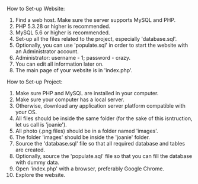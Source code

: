 How to Set-up Website:

1. Find a web host. Make sure the server supports MySQL and PHP.
2. PHP 5.3.28 or higher is recommended.
3. MySQL 5.6 or higher is recommended.
4. Set-up all the files related to the project, especially 'database.sql'.
5. Optionally, you can use 'populate.sql' in order to start the website with an Administrator account.
6. Administrator: username - 1; password - crazy.
7. You can edit all information later on. 
8. The main page of your website is in 'index.php'.


How to Set-up Project:

1. Make sure PHP and MySQL are installed in your computer.
2. Make sure your computer has a local server.
3. Otherwise, download any application server platform compatible with your OS.
4. All files should be inside the same folder (for the sake of this isntruction, let us call is 'joanie').
5. All photo (.png files) should be in a folder named 'images'.
6. The folder 'images' should be inside the 'joanie' folder.
7. Source the 'database.sql' file so that all required database and tables are created.
8. Optionally, source the 'populate.sql' file so that you can fill the database with dummy data.
7. Open 'index.php' with a browser, preferably Google Chrome.
8. Explore the website.
